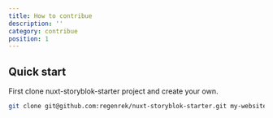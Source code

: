 ```yaml
---
title: How to contribue
description: ''
category: contribue
position: 1
---
```


## Quick start

First clone nuxt-storyblok-starter project and create your own.

```bash
git clone git@github.com:regenrek/nuxt-storyblok-starter.git my-website
```